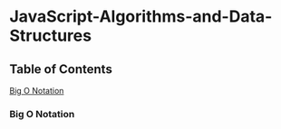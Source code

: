 # JavaScript-Algorithms-and-Data-Structures

## Table of Contents

[Big O Notation](Link)

### Big O Notation
